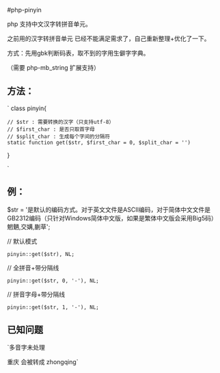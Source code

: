 #php-pinyin

php 支持中文汉字转拼音单元。

之前用的汉字转拼音单元 已经不能满足需求了，自己重新整理+优化了一下。

方式：先用gbk判断码表，取不到的字用生僻字字典。


（需要 php-mb_string 扩展支持）


## 方法： ##

`
class pinyin{

	// $str : 需要转换的汉字（只支持utf-8）
	// $first_char : 是否只取首字母
    // $split_char : 生成每个字间的分隔符
	static function get($str, $first_char = 0, $split_char = '')

}

`


## 例： ##


$str = '是默认的编码方式。对于英文文件是ASCII编码，对于简体中文文件是GB2312编码（只针对Windows简体中文版，如果是繁体中文版会采用Big5码）魍魉,交媾,蒯草';

// 默认模式

`pinyin::get($str), NL;`

// 全拼音+带分隔线

`pinyin::get($str, 0, '-'), NL;`


// 拼音字母+带分隔线

`pinyin::get($str, 1, '-'), NL;`



## 已知问题 ##

`多音字未处理

重庆 会被转成 zhongqing`